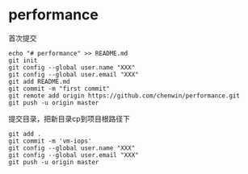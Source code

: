 # performance
首次提交

    echo "# performance" >> README.md
    git init
    git config --global user.name "XXX"
    git config --global user.email "XXX"
    git add README.md
    git commit -m "first commit"
    git remote add origin https://github.com/chenwin/performance.git
    git push -u origin master

提交目录，把新目录cp到项目根路径下

    git add .
    git commit -m 'vm-iops'
    git config --global user.name "XXX"
    git config --global user.email "XXX"
    git push -u origin master
